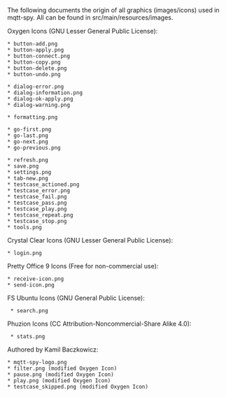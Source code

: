 The following documents the origin of all graphics (images/icons) used in mqtt-spy. All can be found in src/main/resources/images.

Oxygen Icons (GNU Lesser General Public License):

    * button-add.png
    * button-apply.png
    * button-connect.png
    * button-copy.png
    * button-delete.png
    * button-undo.png
    
    * dialog-error.png
    * dialog-information.png  
    * dialog-ok-apply.png
    * dialog-warning.png
    
    * formatting.png
    
    * go-first.png
    * go-last.png
    * go-next.png
    * go-previous.png
    
    * refresh.png
    * save.png
    * settings.png
    * tab-new.png
    * testcase_actioned.png
    * testcase_error.png
    * testcase_fail.png
    * testcase_pass.png
    * testcase_play.png
    * testcase_repeat.png
    * testcase_stop.png
    * tools.png
    
Crystal Clear Icons (GNU Lesser General Public License):

    * login.png
    
Pretty Office 9 Icons (Free for non-commercial use):

    * receive-icon.png
    * send-icon.png
     
FS Ubuntu Icons (GNU General Public License):

	 * search.png

Phuzion Icons (CC Attribution-Noncommercial-Share Alike 4.0):
 
 	 * stats.png
     
Authored by Kamil Baczkowicz:

    * mqtt-spy-logo.png
    * filter.png (modified Oxygen Icon)
    * pause.png (modified Oxygen Icon)
    * play.png (modified Oxygen Icon)  
    * testcase_skipped.png (modified Oxygen Icon)
